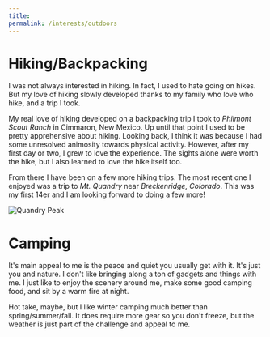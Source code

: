 ```yaml
---
title: 
permalink: /interests/outdoors
---
```


# Hiking/Backpacking

I was not always interested in hiking. In fact, I used to hate going on hikes. But my love of hiking slowly developed thanks to my family who love who hike, and a trip I took.

My real love of hiking developed on a backpacking trip I took to *Philmont Scout Ranch* in Cimmaron, New Mexico. Up until that point I used to be pretty apprehensive about hiking. Looking back, I think it was because I had some unresolved animosity towards physical activity. However, after my first day or two, I grew to love the experience. The sights alone were worth the hike, but I also learned to love the hike itself too.

From there I have been on a few more hiking trips. The most recent one I enjoyed was a trip to *Mt. Quandry* near *Breckenridge, Colorado*. This was my first 14er and I am looking forward to doing a few more!

![Quandry Peak](@img/quandry.jpg)

# Camping

It's main appeal to me is the peace and quiet you usually get with it. It's just you and nature. I don't like bringing along a ton of gadgets and things with me. I just like to enjoy the scenery around me, make some good camping food, and sit by a warm fire at night. 

Hot take, maybe, but I like winter camping much better than spring/summer/fall. It does require more gear so you don't freeze, but the weather is just part of the challenge and appeal to me.

